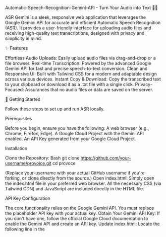 Automatic-Speech-Recognition-Gemini-API - Turn Your Audio into Text 🎤📄

ASR Gemini is a sleek, responsive web application that leverages the Google Gemini API for accurate and efficient Automatic Speech Recognition (ASR). It provides a user-friendly interface for uploading audio files and receiving high-quality text transcriptions, designed with privacy and simplicity in mind.

✨ Features

Effortless Audio Uploads: Easily upload audio files via drag-and-drop or a file browser.
Real-time Transcription: Powered by the advanced Google Gemini API for fast and precise speech-to-text conversion.
Clean and Responsive UI: Built with Tailwind CSS for a modern and adaptable design across various devices.
Instant Copy & Download: Copy the transcribed text to your clipboard or download it as a .txt file with a single click.
Privacy-Focused: Assurances that no audio files or data are saved on the server.

🚀 Getting Started

Follow these steps to set up and run ASR locally.

Prerequisites

Before you begin, ensure you have the following:
A web browser (e.g., Chrome, Firefox, Edge).
A Google Cloud Project with the Gemini API enabled.
An API Key generated from your Google Cloud Project.

Installation

Clone the Repository:
Bash
git clone https://github.com/your-username/provoice.git
cd provoce

(Replace your-username with your actual GitHub username if you're forking, or clone directly from the source.)
Open index.html:
Simply open the index.html file in your preferred web browser. All the necessary CSS (via Tailwind CDN) and JavaScript are included directly in the HTML file.

API Key Configuration

The core functionality relies on the Google Gemini API. You must replace the placeholder API key with your actual key.
Obtain Your Gemini API Key:
If you don't have one, follow the official Google Cloud documentation to enable the Gemini API and create an API key.
Update index.html:
Locate the following line in the <script> section of index.html:
JavaScript
const apiKey = "Fill_your_apikey_here";

Replace "Fill_your_apikey_here" with your actual Google Gemini API key.
JavaScript
const apiKey = "YOUR_ACTUAL_GEMINI_API_KEY"; // Example: "AIzaSy_YOUR_SECRET_API_KEY_HERE"

⚠️ Important: Do not commit your API key directly into public repositories. See the "Safety Measures for API Key Hiding" section below for better practices.

🔒 Safety Measures for API Key Hiding

Exposing API keys in frontend code (even in a private repository) is generally not recommended for production applications. For this client-side-only application, direct embedding is shown for simplicity, but for real-world deployments, consider these alternatives:

1. Backend Proxy (Recommended for Production) 🔐

The most secure method is to route all API requests through a backend server you control.
Your frontend sends the audio data to your backend.
Your backend, holding the API key securely (e.g., in environment variables), makes the request to the Gemini API.
Your backend then sends the transcription result back to your frontend.
This way, your API key is never exposed to the client-side.
Example Backend Proxy (Node.js/Express):

JavaScript


// server.js (Node.js/Express example)
const express = require('express');
const bodyParser = require('body-parser');
const cors = require('cors');
const { GoogleGenerativeAI } = require('@google/generative-ai');
require('dotenv').config(); // For loading environment variables

const app = express();
const port = process.env.PORT || 3000;

// Middleware
app.use(cors()); // Configure CORS for your frontend's origin in production
app.use(bodyParser.json({ limit: '50mb' })); // Adjust limit based on audio file size

// Initialize GoogleGenerativeAI with your API key from environment variables
const genAI = new GoogleGenerativeAI(process.env.GEMINI_API_KEY);

app.post('/transcribe', async (req, res) => {
    try {
        const { audioData, mimeType } = req.body;

        if (!audioData || !mimeType) {
            return res.status(400).json({ error: 'Missing audio data or mime type.' });
        }

        const model = genAI.getGenerativeModel({ model: "gemini-2.0-flash" });
        const result = await model.generateContent([
            { text: "Transcribe the following audio precisely." },
            { inlineData: { mimeType: mimeType, data: audioData } }
        ]);

        const response = await result.response;
        const text = response.text();

        res.json({ transcription: text });
    } catch (error) {
        console.error('Transcription error:', error);
        res.status(500).json({ error: 'Failed to transcribe audio.', details: error.message });
    }
});

app.listen(port, () => {
    console.log(`Backend proxy listening on port ${port}`);
});


Frontend JavaScript would then make a fetch request to /transcribe on your backend server.

2. Environment Variables (for Local Development/CI) 🏡

When working locally or in a CI/CD pipeline, use environment variables to store your API key.
Create a .env file in your project root (e.g., for a Node.js backend).
Add GEMINI_API_KEY=YOUR_ACTUAL_GEMINI_API_KEY to it.
Ensure .env is in your .gitignore file.
Access the key in your server-side code using process.env.GEMINI_API_KEY.

3. Client-Side Considerations (Less Secure, but relevant for this project) ⚠️

For purely client-side applications where a backend proxy isn't feasible, direct embedding is the only option if the API requires direct client calls. However, be aware of the risks:
API Key Exposure: Anyone can view your API key in the browser's source code or network requests.
Abuse Potential: If your key allows costly operations, it could be abused by malicious actors.
Rate Limits/Quotas: Shared API keys might hit usage limits faster.
For this specific Provoice frontend:
Since it's a static HTML file meant for simple demonstration, the API key is embedded. For any real deployment, a backend proxy is strongly advised to protect your key.

🛠️ Technologies Used

HTML5: Structure of the web page.
Tailwind CSS: Utility-first CSS framework for styling.
Font Awesome: Icons.
Google Gemini API: For Automatic Speech Recognition.
JavaScript (ES6+): Frontend logic and API interaction.

🤝 Contributing

Contributions are welcome! If you have suggestions for improvements or bug fixes, please:
Fork the repository.
Create a new branch (git checkout -b feature/your-feature-name).
Make your changes.
Commit your changes (git commit -m 'feat: Add new feature').
Push to the branch (git push origin feature/your-feature-name).
